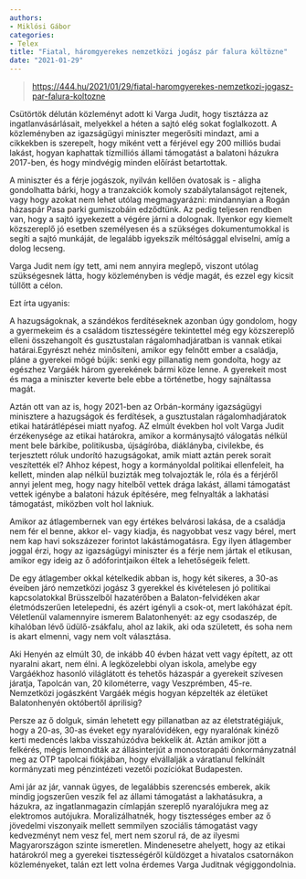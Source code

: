 ```yaml
---
authors:
- Miklósi Gábor
categories:
- Telex
title: "Fiatal, háromgyerekes nemzetközi jogász pár falura költözne"
date: "2021-01-29"
---
```


> https://444.hu/2021/01/29/fiatal-haromgyerekes-nemzetkozi-jogasz-par-falura-koltozne

Csütörtök délután közleményt adott ki Varga Judit, hogy tisztázza az ingatlanvásárlásait, melyekkel a héten a sajtó elég sokat foglalkozott. A közleményben az igazságügyi miniszter megerősíti mindazt, ami a cikkekben is szerepelt, hogy miként vett a férjével egy 200 milliós budai lakást, hogyan kaphattak tízmilliós állami támogatást a balatoni házukra 2017-ben, és hogy mindvégig minden előírást betartottak.

A miniszter és a férje jogászok, nyilván kellően óvatosak is - aligha gondolhatta bárki, hogy a tranzakciók komoly szabálytalanságot rejtenek, vagy hogy azokat nem lehet utólag megmagyarázni: mindannyian a Rogán házaspár Pasa parki gumiszobáin edződtünk. Az pedig teljesen rendben van, hogy a sajtó igyekezett a végére járni a dolognak. Ilyenkor egy kiemelt közszereplő jó esetben személyesen és a szükséges dokumentumokkal is segíti a sajtó munkáját, de legalább igyekszik méltósággal elviselni, amíg a dolog lecseng.


Varga Judit nem így tett, ami nem annyira meglepő, viszont utólag szükségesnek látta, hogy közleményben is védje magát, és ezzel egy kicsit túllőtt a célon.

Ezt írta ugyanis:

A hazugságoknak, a szándékos ferdítéseknek azonban úgy gondolom, hogy a gyermekeim és a családom tisztességére tekintettel még egy közszereplő elleni összehangolt és gusztustalan rágalomhadjáratban is vannak etikai határai.Egyrészt nehéz minősíteni, amikor egy felnőtt ember a családja, pláne a gyerekei mögé bújik: senki egy pillanatig nem gondolta, hogy az egészhez Vargáék három gyerekének bármi köze lenne. A gyerekeit most és maga a miniszter keverte bele ebbe a történetbe, hogy sajnáltassa magát.

Aztán ott van az is, hogy 2021-ben az Orbán-kormány igazságügyi minisztere a hazugságok és ferdítések, a gusztustalan rágalomhadjáratok etikai határátlépései miatt nyafog. AZ elmúlt években hol volt Varga Judit érzékenysége az etikai határokra, amikor a kormánysajtó válogatás nélkül ment bele bárkibe, politikusba, újságíróba, diáklányba, civilekbe, és terjesztett róluk undorító hazugságokat, amik miatt aztán perek sorait veszítették el? Ahhoz képest, hogy a kormányoldal politikai ellenfeleit, ha kellett, minden alap nélkül buzizták meg tolvajozták le, róla és a férjéről annyi jelent meg, hogy nagy hitelből vettek drága lakást, állami támogatást vettek igénybe a balatoni házuk építésére, meg felnyalták a lakhatási támogatást, miközben volt hol lakniuk.

Amikor az átlagembernek van egy értékes belvárosi lakása, de a családja nem fér el benne, akkor el- vagy kiadja, és nagyobbat vesz vagy bérel, mert nem kap havi sokszázezer forintot lakástámogatásra. Egy ilyen átlagember joggal érzi, hogy az igazságügyi miniszter és a férje nem jártak el etikusan, amikor egy ideig az ő adóforintjaikon éltek a lehetőségeik felett.

De egy átlagember okkal kételkedik abban is, hogy két sikeres, a 30-as éveiben járó nemzetközi jogász 3 gyerekkel és kivételesen jó politikai kapcsolatokkal Brüsszelből hazatérőben a Balaton-felvidéken akar életmódszerűen letelepedni, és azért igényli a csok-ot, mert lakóházat épít. Véletlenül valamennyire ismerem Balatonhenyét: az egy csodaszép, de kihalóban lévő üdülő-zsákfalu, ahol az lakik, aki oda született, és soha nem is akart elmenni, vagy nem volt választása.

Aki Henyén az elmúlt 30, de inkább 40 évben házat vett vagy épített, az ott nyaralni akart, nem élni. A legközelebbi olyan iskola, amelybe egy Vargáékhoz hasonló világlátott és tehetős házaspár a gyerekeit szívesen járatja, Tapolcán van, 20 kilométerre, vagy Veszprémben, 45-re. Nemzetközi jogászként Vargáék mégis hogyan képzelték az életüket Balatonhenyén októbertől áprilisig?

Persze az ő dolguk, simán lehetett egy pillanatban az az életstratégiájuk, hogy a 20-as, 30-as éveket egy nyaralóvidéken, egy nyaralónak kinéző kerti medencés lakba visszahúzódva bekkelik át. Aztán amikor jött a felkérés, mégis lemondták az állásinterjút a monostorapáti önkormányzatnál meg az OTP tapolcai fiókjában, hogy elvállalják a váratlanul felkínált kormányzati meg pénzintézeti vezetői pozíciókat Budapesten.

Ami jár az jár, vannak ügyes, de legalábbis szerencsés emberek, akik mindig jogszerűen veszik fel az állami támogatást a lakhatásukra, a házukra, az ingatlanmagazin címlapján szereplő nyaralójukra meg az elektromos autójukra. Moralizálhatnék, hogy tisztességes ember az ő jövedelmi viszonyaik mellett semmilyen szociális támogatást vagy kedvezményt nem vesz fel, mert nem szorul rá, de az ilyesmi Magyarországon szinte ismeretlen. Mindenesetre ahelyett, hogy az etikai határokról meg a gyerekei tisztességéről küldözget a hivatalos csatornákon közleményeket, talán ezt lett volna érdemes Varga Juditnak végiggondolnia.
